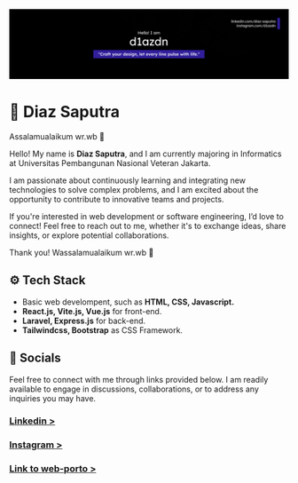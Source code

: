 <div align="center">
  <img src="banner.jpg" alt="banner" width="1000"  height="auto" />
</div>

# 📖 Diaz Saputra <a name="about"></a>
Assalamualaikum wr.wb 🙏

Hello! My name is **Diaz Saputra**, and I am currently majoring in Informatics at Universitas Pembangunan Nasional Veteran Jakarta.

I am passionate about continuously learning and integrating new technologies to solve complex problems, and I am excited about the opportunity to contribute to innovative teams and projects. 

If you're interested in web development or software engineering, I’d love to connect! Feel free to reach out to me, whether it's to exchange ideas, share insights, or explore potential collaborations.

Thank you! Wassalamualaikum wr.wb 🙏




## ⚙️ Tech Stack <a name="tech-stack"></a>
- Basic web develompent, such as **HTML, CSS, Javascript.**
- **React.js, Vite.js, Vue.js** for front-end.
- **Laravel, Express.js** for back-end.
- **Tailwindcss, Bootstrap** as CSS Framework.




## 🚀 Socials <a name="live-demo"></a>
Feel free to connect with me through links provided below. I am readily available to engage in discussions, collaborations, or to address any inquiries you may have.

### [Linkedin >](https://www.linkedin.com/in/diaz-saputra-1b6934288/) 
### [Instagram >](https://instagram.com/d1azdn)
### [Link to web-porto >](https://diazdn-source.online/)


